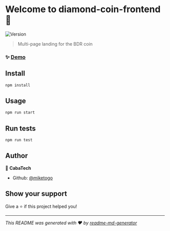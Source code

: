 # Welcome to diamond-coin-frontend 👋
![Version](https://img.shields.io/badge/version-0.1.0-blue.svg?cacheSeconds=2592000)

> Multi-page landing for the BDR coin

### ✨ [Demo](https://wizardly-meninsky-8a1865.netlify.app/)

## Install

```sh
npm install
```

## Usage

```sh
npm run start
```

## Run tests

```sh
npm run test
```

## Author

👤 **CabaTech**

* Github: [@miketogo](https://github.com/miketogo)

## Show your support

Give a ⭐️ if this project helped you!


***
_This README was generated with ❤️ by [readme-md-generator](https://github.com/kefranabg/readme-md-generator)_